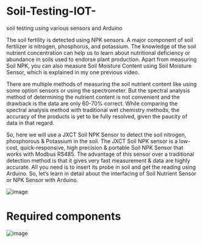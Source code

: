 # Soil-Testing-IOT-
soil testing using various sensors and Arduino


The soil fertility is detected using NPK sensors. A major component of soil fertilizer is nitrogen, phosphorus, and potassium. The knowledge of the soil nutrient concentration can help us to learn about nutritional deficiency or abundance in soils used to endorse plant production. Apart from measuring Soil NPK, you can also measure Soil Moisture Content using Soil Moisture Sensor, which is explained in my one previous video.

There are multiple methods of measuring the soil nutrient content like using some option sensors or using the spectrometer. But the spectral analysis method of determining the nutrient content is not convenient and the drawback is the data are only 60-70% correct. While comparing the spectral analysis method with traditional wet chemistry methods, the accuracy of the products is yet to be fully resolved, given the paucity of data in that regard.

So, here we will use a JXCT Soil NPK Sensor to detect the soil nitrogen, phosphorous & Potassium in the soil. The JXCT Soil NPK sensor is a low-cost, quick-responsive, high precision & portable Soil NPK Sensor that works with Modbus RS485. The advantage of this sensor over a traditional detection method is that it gives very fast measurement & data are highly accurate. All you need is to insert its probe in soil and get the reading using Arduino. So, let’s learn in detail about the interfacing of Soil Nutrient Sensor or NPK Sensor with Arduino.


![image](https://github.com/Dhanunjainaidu/Soil-Testing-IOT-/assets/133733524/6d396eb0-46f6-4637-92de-d0a7a1bf6d6f)

# **Required components**

![image](https://github.com/Dhanunjainaidu/Soil-Testing-IOT-/assets/133733524/57e3f203-dbc5-429e-92d2-dbdc1882473a)

